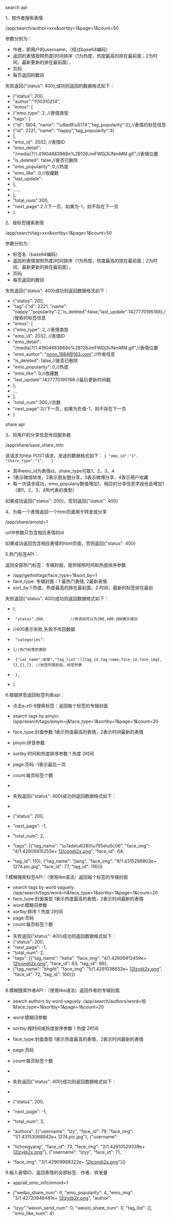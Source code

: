 search api 

1、按作者搜索表情

/app/search/author=xxx&sortby=1&page=1&count=50

参数分别为：

+   作者，即用户的username，（经过base64编码）
+   返回的表情按照热度|时间排序（1为热度，热度最高的排在最前面；2为时间，最新更新的排在最前面），
+   页码
+   每页返回的数目

失败返回{"status": 400},成功则返回的数据格式如下：

+   {"status": 200,
+   "author":"1110310214",
+   "emos": [
+   {"emo_type": 2, //表情类型
+   "tags": [
+   {"id": 1804, "name": "\u9ad8\u5174","tag_popularity":2},//表情的标签信息
+   {"id": 2221, "name": "happy","tag_popularity":3}
+   ],
+   "emo_id": 2032, //表情ID
+   "emo_detail": "/media/7/1.41904683968e%2B126JmFWDj3UNmMM.gif",//表情位置
+   "is_deleted": false,//是否已删除
+   "emo_popularity": 0,//热度
+   "emo_like": 0,//收藏数
+   "last_update":
+   },
+   ......
+   ],
+   "total_num":300,
+   "next_page":2 //下一页，如果为-1，则不存在下一页
+   }

2、按标签搜索表情

/app/search/tag=xxx&sortby=1&page=1&count=50

参数分别为：

+   标签名（base64编码）
+   返回的表情按照热度|时间排序（1为热度，热度最高的排在最前面；2为时间，最新更新的排在最前面），
+   页码
+   每页返回的数目

失败返回{"status": 400}成功则返回数据格式如下：


+   {"status": 200,
+   "tag":{"id": 2221, "name": "happy","popularity":2,"is_deleted":false,"last_update":1427770195168},//搜索的标签信息
+   "emos": [
+   {"emo_type": 2, //表情类型
+   "emo_id": 2032, //表情ID
+   "emo_detail": "/media/7/1.41904683968e%2B126JmFWDj3UNmMM.gif",//表情位置
+   "emo_author": "nono_1984@163.com",//作者信息
+   "is_deleted": false,//是否已删除
+   "emo_popularity": 0,//热度
+   "emo_like": 0,//收藏数
+   "last_update":1427770195168 //最后更新时间戳
+   },
+   ...
+   ],
+   "total_num":300,//总数
+   "next_page":2//下一页，如果为负值-1，则不存在下一页
+   }

share api

3、将用户的分享信息传回服务器

/app/share/save_share_info

该请求为http POST请求，发送的数据格式如下：
``
{
	"emo_id":"1",
	"share_type":"1",  
}
``

+   其中emo_id为表情id，share_type可取1，2，3，4
+   1表示微信转发，2表示朋友圈分享，3表示微博分享，4表示用户收藏
+   每一次请求成功，emo_populariy数值增加1，相应的分享信息字段也会增加1（即1，2，3，4所代表的类型）

如果成功返回{"status": 200}，否则返回{"status": 400}


4、为每一个表情返回一个html页面用于转发或分享

/app/share/emoid=1

url中参数只包含相应表情的id

如果成功返回包含相应表情的html页面，否则返回{"status": 400}



5.热门标签API：

返回全部热门标签：专辑封面，提供按照时间和热度排序参数


+   /app/gethottags/face_type=1&sort_by=1
+   face_type: 专辑封面：1 最热门表情, 2最新表情 
+   sort_by:1 热度，热度最高的排在最前面，2 时间，最新的标签排在最前

失败返回{"status": 400}成功则返回数据格式如下：

+   {
+      "status":200,           //状态码可以为200,400.200表示成功
+   //400表示失败,失败不传回数据
+      "categories":
+     {//热门标签的类别
+      {"cat_name":足球","tag_list":[{tag_id,tag_name,face_id,face_img},{},{},]}, //标签的类别名，标签列表
+      },
+   }


6.根据拼音返回标签列表api：
+  点击a-z0-9搜索标签：返回每个标签的专辑封面

+  search tags by pinyin: /app/search/tags/pinyin=j&face_type=1&sortby=1&page=1&count=20
+  face_type:封面参数 1表示热度最高的表情，2表示时间最新的表情
+  pinyin:拼音参数
+  sortby:时间和热度排序参数  1 热度  2时间
+  page:页码 -1表示最后一页
+  count:每页标签个数
+  
+  失败返回{"status": 400}成功则返回数据格式如下：
+  
+  {"status": 200, 
+  "next_page": -1, 
+  "total_num": 2, 
+  "tags": [{"tag_name": "\u7ade\u6280\u795e\u5c06", "face_img": "4/1.42909415255e+  12Icon@2x.png", "face_id": 64,  
+   "tag_id": 110}, {"tag_name": "jiang", "face_img": "8/1.4315298803e+  1274.pic.jpg", "face_id": 77, "tag_id": 116}]}


7.模糊搜索标签API：（使用like语法）返回每个标签的专辑封面

+  search tags by word vaguely: /app/search/tags/word=h&face_type=1&sortby=1&page=1&count=20
+  face_type:封面类型 1表示热度最高的表情，2表示时间最新的表情
+  word:模糊词参数
+  sortby:排序 1 热度  2时间
+  page:页码
+  count:每页标签个数
+  
+  失败返回{"status": 400}成功则返回数据格式如下：
+  {"status": 200, 
+  "next_page": -1,
+  "total_num": 2,
+  "tags": [{"tag_name": "haha", "face_img": "4/1.42909412459e+  12Icon@2x.png", "face_id": 63, "tag_id": 86}, 
+  {"tag_name": "bhgfd", "face_img": "5/1.4291038653e+  12lzy@2x.png", "face_id": 72, "tag_id": 100}]}
+  

8.模糊搜索作者API：（使用like语法）返回作者的专辑封面

+  search authors by word vaguely: /app/search/authors/word=哈&face_type=1&sortby=1&page=1&count=20

+  word:模糊词参数
+  sortby:按时间或热度排序参数  1 热度  2时间
+  face_type:封面类型  1表示热度最高的表情，2表示时间最新的表情
+  page:页码
+  count:每页标签个数
+  
+  失败返回{"status": 400}成功则返回数据格式如下：
+  
+  {"status": 200, 
+  "next_page": -1, 
+  "total_num": 3, 
+  "authors": [{"username": "lzy", "face_id": 79, "face_img": "1/1.43153068942e+  1274.pic.jpg"}, {"username": 
+  "lizhongyang", "face_id": 73, "face_img": "2/1.42910529339e+  12lzy@2x.png"}, {"username": "lzyy", "face_id": 71, 
+  "face_img": "3/1.42909968322e+  12Icon@2x.png"}]}


9.输入表情ID，返回表情的全部标签、作者、转发量

+  app/all_emo_info/emoid=1

+  {"weibo_share_num": 0, "emo_popularity": 4, "emo_img": "3/1.42720946481e+  12lzy@2x.png", "author":
+   "lzyy","weixin_send_num": 0, "weixin_share_num": 0, "tag_list": [], "emo_like_num": 4}














